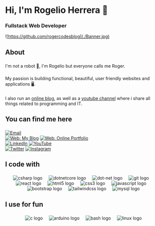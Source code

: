 <h1 align="left">Hi, I'm Rogelio Herrera 👋</h1>

###

<h3 align="left">Fullstack Web Developer</h3>

![https://github.com/rogercodesblog](./Banner.jpg)
###

<h2 align="left">About</h2>

###

<p align="left">I'm not a robot 🤖, I'm Rogelio but everyone calls me Roger.</p>

###

<p align="left">My passion is building functional, beautiful, user friendly websites and applications 🖥️.</p>

###

<p align="left">I also run an <a href="https://rogercodes.blog" target="_blank">online blog</a>, as well as a <a href="https://youtube.com/@rogercodes" target="_blank">youtube channel</a> where i share all things related to programming and IT.</p>

###

<h2 align="left">You can find me here</h2>

###
[![Email](https://img.shields.io/badge/rogelioherreradev@gmail.com-Personal_Email-D14836?style=for-the-badge&logo=gmail&logoColor=white&labelColor=101010)](mailto:rogelioherreradev@gmail.com)
</br>
[![Web: My Blog](https://img.shields.io/badge/Web-RogerCodes.Blog-14a1f0?style=for-the-badge&logo=dev.to&logoColor=white&labelColor=101010)](https://rogercodes.blog)
[![Web: Online Portfolio](https://img.shields.io/badge/Web-RogelioHerrera.Dev-14a1f0?style=for-the-badge&logo=dev.to&logoColor=white&labelColor=101010)](https://rogelioherrera.dev)
</br>
[![LinkedIn](https://img.shields.io/badge/LinkedIn-Rogelio_Herrera-0077B5?style=for-the-badge&logo=linkedin&logoColor=white&labelColor=101010)](https://www.linkedin.com/in/rogelio-herrera-dev)
[![YouTube](https://img.shields.io/badge/YouTube-@RogerCodesBlog-FF0000?style=for-the-badge&logo=youtube&logoColor=white&labelColor=101010)](https://youtube.com/@rogercodesblog)
</br>
[![Twitter](https://img.shields.io/badge/Twitter-@rogercodesblog-1DA1F2?style=for-the-badge&logo=twitter&logoColor=white&labelColor=101010)](https://twitter.com/rogercodesblog)
[![Instagram](https://img.shields.io/badge/Instagram-@rogercodesblog-E4405F?style=for-the-badge&logo=instagram&logoColor=white&labelColor=101010)](https://instagram.com/rogercodesblog)

###

<h2 align="left">I code with</h2>

###

<div align="center">
  <img src="https://cdn.jsdelivr.net/gh/devicons/devicon/icons/csharp/csharp-original.svg" height="40" alt="csharp logo"  />
  <img width="12" />
  <img src="https://cdn.jsdelivr.net/gh/devicons/devicon/icons/dotnetcore/dotnetcore-original.svg" height="40" alt="dotnetcore logo"  />
  <img width="12" />
  <img src="https://cdn.jsdelivr.net/gh/devicons/devicon/icons/dot-net/dot-net-original.svg" height="40" alt="dot-net logo"  />
  <img width="12" />
  <img src="https://cdn.jsdelivr.net/gh/devicons/devicon/icons/git/git-original.svg" height="40" alt="git logo"  />
  <img width="12" />
  <img src="https://cdn.jsdelivr.net/gh/devicons/devicon/icons/react/react-original.svg" height="40" alt="react logo"  />
  <img width="12" />
  <img src="https://cdn.jsdelivr.net/gh/devicons/devicon/icons/html5/html5-original.svg" height="40" alt="html5 logo"  />
  <img width="12" />
  <img src="https://cdn.jsdelivr.net/gh/devicons/devicon/icons/css3/css3-original.svg" height="40" alt="css3 logo"  />
  <img width="12" />
  <img src="https://cdn.jsdelivr.net/gh/devicons/devicon/icons/javascript/javascript-original.svg" height="40" alt="javascript logo"  />
  <img width="12" />
  <img src="https://cdn.jsdelivr.net/gh/devicons/devicon/icons/bootstrap/bootstrap-original.svg" height="40" alt="bootstrap logo"  />
  <img width="12" />
  <img src="https://cdn.jsdelivr.net/gh/devicons/devicon/icons/tailwindcss/tailwindcss-original-wordmark.svg" height="40" alt="tailwindcss logo"  />
  <img width="12" />
  <img src="https://cdn.jsdelivr.net/gh/devicons/devicon/icons/mysql/mysql-original.svg" height="40" alt="mysql logo"  />
</div>

###

<h2 align="left">I use for fun</h2>

###

<div align="center">
  <img src="https://cdn.jsdelivr.net/gh/devicons/devicon/icons/c/c-original.svg" height="40" alt="c logo"  />
  <img width="12" />
  <img src="https://cdn.jsdelivr.net/gh/devicons/devicon/icons/arduino/arduino-original.svg" height="40" alt="arduino logo"  />
  <img width="12" />
  <img src="https://cdn.jsdelivr.net/gh/devicons/devicon/icons/bash/bash-original.svg" height="40" alt="bash logo"  />
  <img width="12" />
  <img src="https://cdn.jsdelivr.net/gh/devicons/devicon/icons/linux/linux-original.svg" height="40" alt="linux logo"  />
</div>

###
